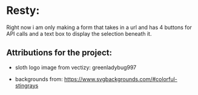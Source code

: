 # Resty:

Right now i am only making a form that takes in a url and has 4 buttons for API calls and a text box to display the selection beneath it.


## Attributions for the project:

- sloth logo image from vectizy: greenladybug997


- backgrounds from: https://www.svgbackgrounds.com/#colorful-stingrays